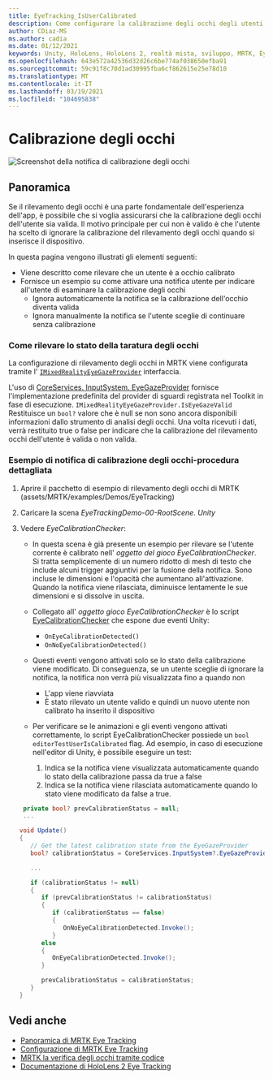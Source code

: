 ```yaml
---
title: EyeTracking_IsUserCalibrated
description: Come configurare la calibrazione degli occhi degli utenti in MRTK
author: CDiaz-MS
ms.author: cadia
ms.date: 01/12/2021
keywords: Unity, HoloLens, HoloLens 2, realtà mista, sviluppo, MRTK, EyeTracking, calibrazione,
ms.openlocfilehash: 643e572a42536d32d26c6be774af038650efba91
ms.sourcegitcommit: 59c91f8c70d1ad30995fba6cf862615e25e78d10
ms.translationtype: MT
ms.contentlocale: it-IT
ms.lasthandoff: 03/19/2021
ms.locfileid: "104695838"
---
```

# <a name="eye-calibration"></a>Calibrazione degli occhi

![Screenshot della notifica di calibrazione degli occhi](../images/eye-tracking/mrtk_et_calibration_notification_example.jpg)

## <a name="overview"></a>Panoramica

Se il rilevamento degli occhi è una parte fondamentale dell'esperienza dell'app, è possibile che si voglia assicurarsi che la calibrazione degli occhi dell'utente sia valida.
Il motivo principale per cui non è valido è che l'utente ha scelto di ignorare la calibrazione del rilevamento degli occhi quando si inserisce il dispositivo.

In questa pagina vengono illustrati gli elementi seguenti:

- Viene descritto come rilevare che un utente è a occhio calibrato
- Fornisce un esempio su come attivare una notifica utente per indicare all'utente di esaminare la calibrazione degli occhi
  - Ignora automaticamente la notifica se la calibrazione dell'occhio diventa valida
  - Ignora manualmente la notifica se l'utente sceglie di continuare senza calibrazione

### <a name="how-to-detect-the-eye-calibration-state"></a>Come rilevare lo stato della taratura degli occhi

La configurazione di rilevamento degli occhi in MRTK viene configurata tramite l' [`IMixedRealityEyeGazeProvider`](xref:Microsoft.MixedReality.Toolkit.Input.IMixedRealityEyeGazeProvider) interfaccia.

L'uso di [CoreServices. InputSystem. EyeGazeProvider](EyeTracking_EyeGazeProvider.md) fornisce l'implementazione predefinita del provider di sguardi registrata nel Toolkit in fase di esecuzione. `IMixedRealityEyeGazeProvider.IsEyeGazeValid` Restituisce un `bool?` valore che è null se non sono ancora disponibili informazioni dallo strumento di analisi degli occhi.
Una volta ricevuti i dati, verrà restituito true o false per indicare che la calibrazione del rilevamento occhi dell'utente è valida o non valida.

### <a name="sample-eye-calibration-notification---step-by-step"></a>Esempio di notifica di calibrazione degli occhi-procedura dettagliata

1. Aprire il pacchetto di esempio di rilevamento degli occhi di MRTK (assets/MRTK/examples/Demos/EyeTracking)

2. Caricare la scena _EyeTrackingDemo-00-RootScene. Unity_

3. Vedere _EyeCalibrationChecker_:
   - In questa scena è già presente un esempio per rilevare se l'utente corrente è calibrato nell' *oggetto del gioco _EyeCalibrationChecker_*.
Si tratta semplicemente di un numero ridotto di mesh di testo che include alcuni trigger aggiuntivi per la fusione della notifica. Sono incluse le dimensioni e l'opacità che aumentano all'attivazione.
Quando la notifica viene rilasciata, diminuisce lentamente le sue dimensioni e si dissolve in uscita.

   - Collegato all' *oggetto gioco _EyeCalibrationChecker_* è lo script [EyeCalibrationChecker](xref:Microsoft.MixedReality.Toolkit.Examples.Demos.EyeTracking.EyeCalibrationChecker) che espone due eventi Unity:
      - `OnEyeCalibrationDetected()`
      - `OnNoEyeCalibrationDetected()`

   - Questi eventi vengono attivati solo se lo stato della calibrazione viene modificato. Di conseguenza, se un utente sceglie di ignorare la notifica, la notifica non verrà più visualizzata fino a quando non
      - L'app viene riavviata
      - È stato rilevato un utente valido e quindi un nuovo utente non calibrato ha inserito il dispositivo

   - Per verificare se le animazioni e gli eventi vengono attivati correttamente, lo script EyeCalibrationChecker possiede un `bool editorTestUserIsCalibrated` flag. Ad esempio, in caso di esecuzione nell'editor di Unity, è possibile eseguire un test:
      1. Indica se la notifica viene visualizzata automaticamente quando lo stato della calibrazione passa da true a false
      1. Indica se la notifica viene rilasciata automaticamente quando lo stato viene modificato da false a true.

```c#
    private bool? prevCalibrationStatus = null;
    ...

   void Update()
   {
      // Get the latest calibration state from the EyeGazeProvider
      bool? calibrationStatus = CoreServices.InputSystem?.EyeGazeProvider?.IsEyeCalibrationValid;

      ...

      if (calibrationStatus != null)
      {
         if (prevCalibrationStatus != calibrationStatus)
         {
            if (calibrationStatus == false)
            {
               OnNoEyeCalibrationDetected.Invoke();
            }
         else
         {
            OnEyeCalibrationDetected.Invoke();
         }

         prevCalibrationStatus = calibrationStatus;
      }
   }
```

## <a name="see-also"></a>Vedi anche

- [Panoramica di MRTK Eye Tracking](EyeTracking_Main.md)
- [Configurazione di MRTK Eye Tracking](EyeTracking_BasicSetup.md)
- [MRTK la verifica degli occhi tramite codice](EyeTracking_EyeGazeProvider.md)
- [Documentazione di HoloLens 2 Eye Tracking](https://docs.microsoft.com/windows/mixed-reality/eye-tracking)
